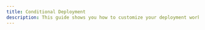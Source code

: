 ```yaml
---
title: Conditional Deployment
description: This guide shows you how to customize your deployment workflow to only deploy when a previous workflow succeeds.
---
```



